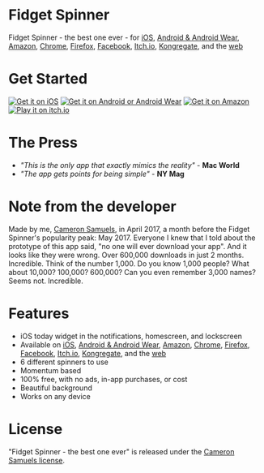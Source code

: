 # Fidget Spinner
Fidget Spinner - the best one ever - for [iOS](http://appsto.re/us/da8njb.i), [Android & Android Wear](https://goo.gl/aJMLNl), [Amazon](https://goo.gl/xJzHBG), [Chrome](https://goo.gl/4g232x), [Firefox](https://goo.gl/yzhXb9), [Facebook](https://goo.gl/CtX1aZ), [Itch.io](https://goo.gl/hzZaMa), [Kongregate](https://goo.gl/yJSt2M), and the [web](http://fidget.cameronsamuels.com)
# Get Started
[![Get it on iOS](http://svgur.com/i/2Gm.svg)](http://appsto.re/us/da8njb.i)
[![Get it on Android or Android Wear](http://svgur.com/i/2GC.svg)](https://goo.gl/aJMLNl)
[![Get it on Amazon](http://svgur.com/i/2Yb.svg)](https://goo.gl/xJzHBG)
[![Play it on itch.io](http://svgshare.com/i/2HM.svg)](https://goo.gl/7C9SAb)
# The Press
- *"This is the only app that exactly mimics the reality"* - **Mac World**
- *"The app gets points for being simple"* - **NY Mag**
# Note from the developer
Made by me, [Cameron Samuels](http://cameronsamuels.com), in April 2017, a month before the Fidget Spinner's popularity peak: May 2017. Everyone I knew that I told about the prototype of this app said, "no one will ever download your app". And it looks like they were wrong. Over 600,000 downloads in just 2 months. Incredible. Think of the number 1,000. Do you know 1,000 people? What about 10,000? 100,000? 600,000? Can you even remember 3,000 names? Seems not. Incredible.
# Features
- iOS today widget in the notifications, homescreen, and lockscreen
- Available on [iOS](http://appsto.re/us/da8njb.i), [Android & Android Wear](https://goo.gl/aJMLNl), [Amazon](https://goo.gl/xJzHBG), [Chrome](https://goo.gl/4g232x), [Firefox](https://goo.gl/yzhXb9), [Facebook](https://goo.gl/CtX1aZ), [Itch.io](https://goo.gl/hzZaMa), [Kongregate](https://goo.gl/yJSt2M), and the [web](http://fidget.cameronsamuels.com)
- 6 different spinners to use
- Momentum based
- 100% free, with no ads, in-app purchases, or cost
- Beautiful background
- Works on any device
# License
"Fidget Spinner - the best one ever" is released under the [Cameron Samuels license](LICENSE).
